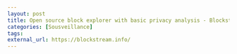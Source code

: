 ```yaml
---
layout: post
title: Open source block explorer with basic privacy analysis - Blockstream Explorer
categories: [Sousveillance]
tags: 
external_url: https://blockstream.info/
---
```

